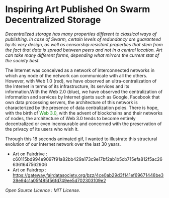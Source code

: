 # Inspiring Art Published On Swarm Decentralized Storage # 
<i>Decentralized storage has many properties different to classical ways of publishing. In case of Swarm, certain levels of redundancy are guaranteed by its very design, as well as censorship resistant properties that stem from the fact that data is spread between peers and not in a central location. Art can take many different forms, depending what mirrors the current stat of the society best.</i>
  
The Internet was conceived as a network of interconnected networks in which any node of the network can communicate with all the others. However, with Web 1.0 (red), we have observed an ultra-centralization of the Internet in terms of its infrastructure, its services and its information.With the Web 2.0 (blue), we have observed the centralization of information and services by Internet giants such as Google, Facebook that own data processing servers, the architecture of this network is characterized by the presence of data centralization poles. There is hope, with the birth of <font color="green">Web 3.0</font>, with the advent of blockchains and their networks of nodes, the architecture of Web 3.0 tends to become entirely decentralized or even incensurable and concerned with the preservation of the privacy of its users who wish it. 

Through this 18 seconds animated gif, I wanted to illustrate this structural evolution of our Internet network over the last 30 years.
  
- Art on Fairdrive : c60115bd994e9097f91a82bb429a173c9e17bf2ab1b5cb715efa812f5ac266361647562906
- Art on Fairdrop : https://gateway.fairdatasociety.org/bzz/4ce0ab29d3f141ef69671448be339e94c1a05f485f56fd749ee5d702303109e2
  
<i>Open Source Licence : MIT License.</i>
 
